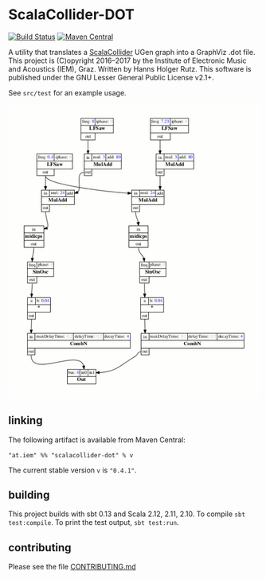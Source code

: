 # ScalaCollider-DOT

[![Build Status](https://travis-ci.org/iem-projects/ScalaCollider-DOT.svg?branch=master)](https://travis-ci.org/iem-projects/ScalaCollider-DOT)
[![Maven Central](https://maven-badges.herokuapp.com/maven-central/at.iem/scalacollider-dot_2.11/badge.svg)](https://maven-badges.herokuapp.com/maven-central/at.iem/scalacollider-dot_2.11)

A utility that translates a [ScalaCollider](https://github.com/Sciss/ScalaCollider) UGen graph into a GraphViz .dot file.
This project is (C)opyright 2016&ndash;2017 by the Institute of Electronic Music and Acoustics (IEM), Graz. Written by Hanns Holger Rutz. This software is published under the GNU Lesser General Public License v2.1+.

See `src/test` for an example usage.

![example](example.png)

## linking

The following artifact is available from Maven Central:

    "at.iem" %% "scalacollider-dot" % v

The current stable version `v` is `"0.4.1"`.

## building

This project builds with sbt 0.13 and Scala 2.12, 2.11, 2.10. To compile `sbt test:compile`.
To print the test output, `sbt test:run`.

## contributing

Please see the file [CONTRIBUTING.md](CONTRIBUTING.md)
